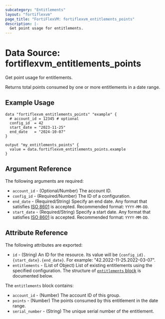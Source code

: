```yaml
---
subcategory: "Entitlements"
layout: "fortiflexvm"
page_title: "FortiFlexVM: fortiflexvm_entitlements_points"
description: |-
  Get point usage for entitlements.
---
```


# Data Source: fortiflexvm_entitlements_points
Get point usage for entitlements.

Returns total points consumed by one or more entitlements in a date range.

## Example Usage

```hcl
data "fortiflexvm_entitlements_points" "example" {
  # account_id = 12345 # optional
  config_id  = 42
  start_date = "2023-11-25"
  end_date   = "2024-10-07"
}

output "my_entitlements_points" {
  value = data.fortiflexvm_entitlements_points.example
}
```

## Argument Reference

The following arguments are required:

* `account_id` - (Optional/Number) The account ID.
* `config_id` - (Required/Number) The ID of a configuration.
* `end_date` - (Required/String) Specify an end date. Any format that satisfies [ISO 8601](https://www.w3.org/TR/NOTE-datetime-970915.html) is accepted. Recommended format: `YYYY-MM-DD`.
* `start_date` - (Required/String) Specify a start date. Any format that satisfies [ISO 8601](https://www.w3.org/TR/NOTE-datetime-970915.html) is accepted. Recommended format: `YYYY-MM-DD`.

## Attribute Reference

The following attributes are exported:

* `id` - (String) An ID for the resource. Its value will be `{config_id}.{start_date}.{end_date}`. For example: "42.2022-11-25.2022-03-07".
* `entitlements` - (List of Object) List of existing entitlements using the specified configuration. The structure of [`entitlements` block](#nestedatt--entitlements) is documented below.

<a id="nestedatt--entitlements"></a>
The `entitlements` block contains:

* `account_id` - (Number) The account ID of this group.
* `points` - (Number) The points consumed by this entitlement in the date range.
* `serial_number` - (String) The unique serial number of the entitlement.


